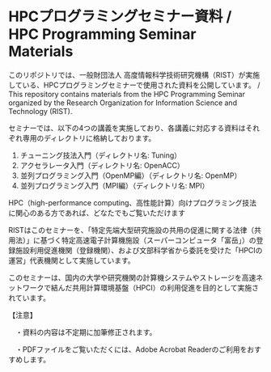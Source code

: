 # HPCプログラミングセミナー資料 / HPC Programming Seminar Materials
このリポジトリでは、一般財団法人 高度情報科学技術研究機構（RIST）が実施している、HPCプログラミングセミナーで使用された資料を公開しています。 / This repository contains materials from the HPC Programming Seminar organized by the Research Organization for Information Science and Technology (RIST).

セミナーでは、以下の4つの講義を実施しており、各講義に対応する資料はそれぞれ専用のディレクトリに格納しております。
1. チューニング技法入門（ディレクトリ名: Tuning）
2. アクセラレータ入門（ディレクトリ名: OpenACC）
3. 並列プログラミング入門（OpenMP編）（ディレクトリ名: OpenMP）
4. 並列プログラミング入門（MPI編）（ディレクトリ名: MPI）

HPC（high-performance computing、高性能計算）向けプログラミング技法に関心のある方であれば、どなたでもご覧いただけます

RISTはこのセミナーを、「特定先端大型研究施設の共用の促進に関する法律（共用法）」に基づく特定高速電子計算機施設（スーパーコンピュータ「富岳」）の登録施設利用促進機関（登録機関）、および文部科学省から委託を受けた「HPCIの運営」代表機関として実施しています。

このセミナーは、国内の大学や研究機関の計算機システムやストレージを高速ネットワークで結んだ共用計算環境基盤（HPCI）の利用促進を目的として実施されています。

【注意】

　・資料の内容は不定期に加筆修正されます。

　・PDFファイルをご覧いただくには、Adobe Acrobat Readerのご利用をおすすめします。
